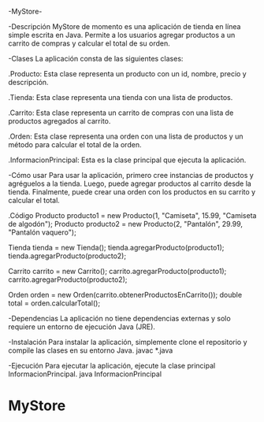 -MyStore-

-Descripción
MyStore de momento es una aplicación de tienda en línea simple escrita en Java. Permite a los usuarios agregar
productos a un carrito de compras y calcular el total de su orden.

-Clases
La aplicación consta de las siguientes clases:

.Producto: Esta clase representa un producto con un id, nombre, precio y descripción.

.Tienda: Esta clase representa una tienda con una lista de productos.

.Carrito: Esta clase representa un carrito de compras con una lista de productos agregados al carrito.

.Orden: Esta clase representa una orden con una lista de productos y un método para calcular el total de la orden.

.InformacionPrincipal: Esta es la clase principal que ejecuta la aplicación.

-Cómo usar
Para usar la aplicación, primero cree instancias de productos y agréguelos a la tienda. Luego, puede agregar
productos al carrito desde la tienda. Finalmente, puede crear una orden con los productos en su carrito y calcular el total.

.Código
Producto producto1 = new Producto(1, "Camiseta", 15.99, "Camiseta de algodón");
Producto producto2 = new Producto(2, "Pantalón", 29.99, "Pantalón vaquero");

Tienda tienda = new Tienda();
tienda.agregarProducto(producto1);
tienda.agregarProducto(producto2);

Carrito carrito = new Carrito();
carrito.agregarProducto(producto1);
carrito.agregarProducto(producto2);

Orden orden = new Orden(carrito.obtenerProductosEnCarrito());
double total = orden.calcularTotal();

-Dependencias
La aplicación no tiene dependencias externas y solo requiere un entorno de ejecución Java (JRE).

-Instalación
Para instalar la aplicación, simplemente clone el repositorio y compile las clases en su entorno Java.
javac *.java

-Ejecución
Para ejecutar la aplicación, ejecute la clase principal InformacionPrincipal.
java InformacionPrincipal


# MyStore

